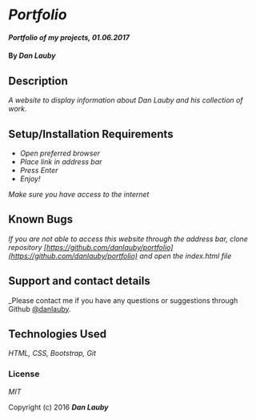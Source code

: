 # _Portfolio_

#### _Portfolio of my projects, 01.06.2017_

#### By _**Dan Lauby**_

## Description

_A website to display information about Dan Lauby and his collection of work._

## Setup/Installation Requirements

* _Open preferred browser_
* _Place link in address bar_
* _Press Enter_
* _Enjoy!_


_Make sure you have access to the internet_

## Known Bugs

_If you are not able to access this website through the address bar, clone repository [https://github.com/danlauby/portfolio](https://github.com/danlauby/portfolio) and open the index.html file_

## Support and contact details

_Please contact me if you have any questions or suggestions through Github [@danlauby](https://github.com/danlauby).

## Technologies Used

_HTML, CSS, Bootstrap, Git_

### License

*MIT*

Copyright (c) 2016 **_Dan Lauby_**
